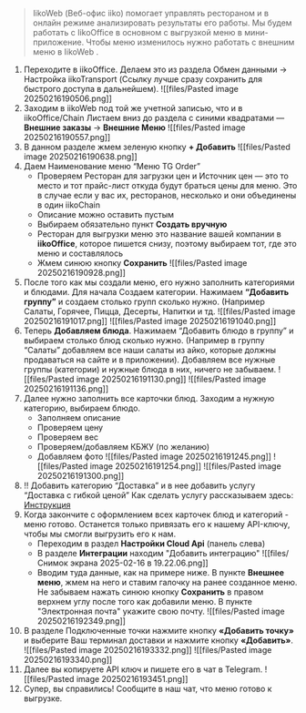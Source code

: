 > IikoWeb (Веб-офис iiko) помогает управлять рестораном и в онлайн режиме анализировать результаты его работы. Мы будем работать с IikoOffice в основном с выгрузкой меню в мини-приложение. Чтобы меню изменилось нужно работать с внешним меню в IikoWeb .

1. Переходите в iikoOffice. Делаем это из раздела Обмен данными → Настройка iikoTransport (Ссылку лучше сразу сохранить для быстрого доступа в дальнейшем).
![[files/Pasted image 20250216190506.png]]
2. Заходим в iikoWeb под той же учетной записью, что и в iikoOffice/Chain Листаем вниз до раздела с синими квадратами — **Внешние заказы** → **Внешние Меню**
![[files/Pasted image 20250216190557.png]]
3. В данном разделе жмем зеленую кнопку **+ Добавить**
![[files/Pasted image 20250216190638.png]]
4. Даем Наименование меню “Меню TG Order” 
	- Проверяем Ресторан для загрузки цен и Источник цен — это то место и тот прайс-лист откуда будут браться цены для меню. Это в случае если у вас их, ресторанов, несколько и они объединены в один iikoChain 
	- Описание можно оставить пустым 
	- Выбираем обязательно пункт **Создать вручную** 
	- Ресторан для выгрузки меню это название вашей компании в **iikoOffice**, которое пишется снизу, поэтому выбираем тот, где это меню и составлялось 
	- Жмем синюю кнопку **Сохранить**
![[files/Pasted image 20250216190928.png]]
  5. После того как мы создали меню, его нужно заполнить категориями и блюдами. Для начала Создаем категории. Нажимаем **“Добавить группу”** и создаем столько групп сколько нужно. (Например Салаты, Горячее, Пицца, Десерты, Напитки и тд.
![[files/Pasted image 20250216191017.png]]
![[files/Pasted image 20250216191040.png]]
6. Теперь **Добавляем блюда**. Нажимаем “Добавить блюдо в группу” и выбираем столько блюд сколько нужно. (Например в группу “Салаты” добавляем все наши салаты из айко, которые должны продаваться на сайте и в приложении). Добавляем все нужные группы (категории) и нужные блюда в них, ничего не забываем.
![[files/Pasted image 20250216191130.png]]
![[files/Pasted image 20250216191136.png]]
7. Далее нужно заполнить все карточки блюд. Заходим а нужную категорию, выбираем блюдо. 
	- Заполняем описание
	- Проверяем цену 
	- Проверяем вес 
	- Проверяем/добавляем КБЖУ (по желанию) 
	- Добавляем фото
![[files/Pasted image 20250216191245.png]]
![[files/Pasted image 20250216191254.png]]
![[files/Pasted image 20250216191300.png]]
8. !! Добавить категорию “Доставка” и в нее добавить услугу “Доставка с гибкой ценой” Как сделать услугу рассказываем здесь: [Инструкция](./Добавление_доставки_iiko)
9. Когда закончите с оформлением всех карточек блюд и категорий - меню готово. Останется только привязать его к нашему API-ключу, чтобы мы смогли выгрузить его к нам. 
	- Переходим в раздел **Настройки Cloud Api** (панель слева) 
	- В разделе **Интеграции** находим "Добавить интеграцию"
![[files/Снимок экрана 2025-02-16 в 19.22.06.png]]
	- Вводим туда данные, как на примере ниже. В пункте **Внешнее меню**, жмем на него и ставим галочку на ранее созданное меню. Не забываем нажать синюю кнопку **Сохранить** в правом верхнем углу после того как добавили меню. В пункте "Электронная почта" укажите свою почту.
![[files/Pasted image 20250216192349.png]]
10. В разделе Подключенные точки нажмите кнопку **«Добавить точку»** и выберите Ваш терминал доставки и нажмите кнопку **«Добавить»**. 
![[files/Pasted image 20250216193332.png]]
![[files/Pasted image 20250216193340.png]]
11. Далее вы копируете API ключ и пишете его в чат в Telegram.
![[files/Pasted image 20250216193451.png]]
12. Супер, вы справились! Сообщите в наш чат, что меню готово к выгрузке.
